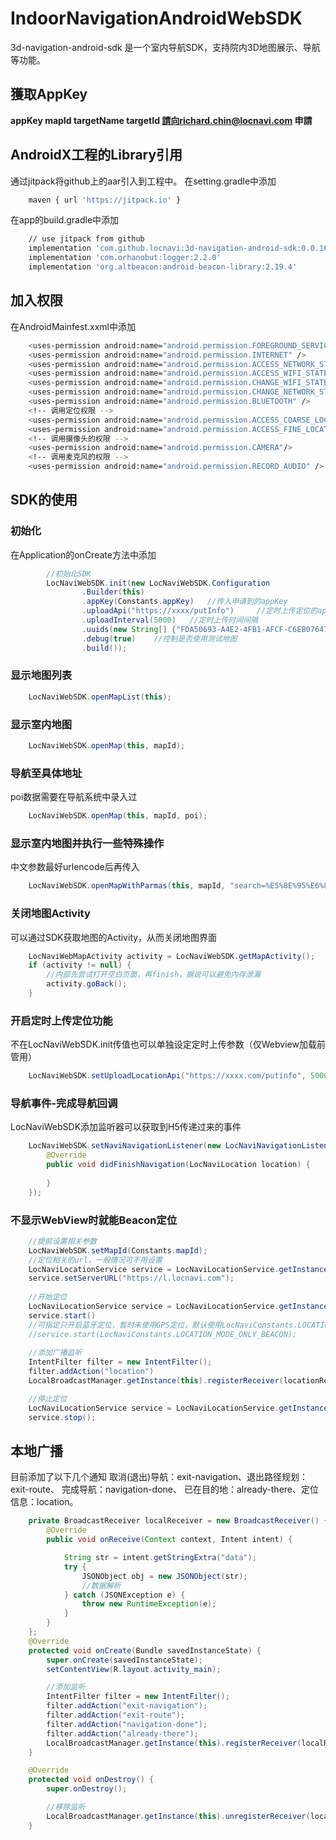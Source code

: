 # IndoorNavigationAndroidWebSDK

3d-navigation-android-sdk 是一个室内导航SDK，支持院内3D地图展示、导航等功能。

## 獲取AppKey

**appKey mapId targetName targetId 請向richard.chin@locnavi.com 申請**

## AndroidX工程的Library引用
通过jitpack将github上的aar引入到工程中。
在setting.gradle中添加
```bash
    maven { url 'https://jitpack.io' }
```

在app的build.gradle中添加
```bash
    // use jitpack from github
    implementation 'com.github.locnavi:3d-navigation-android-sdk:0.0.16'
    implementation 'com.orhanobut:logger:2.2.0'
    implementation 'org.altbeacon:android-beacon-library:2.19.4'
```


## 加入权限
在AndroidMainfest.xxml中添加
```bash
    <uses-permission android:name="android.permission.FOREGROUND_SERVICE"/>
    <uses-permission android:name="android.permission.INTERNET" />
    <uses-permission android:name="android.permission.ACCESS_NETWORK_STATE" />
    <uses-permission android:name="android.permission.ACCESS_WIFI_STATE" />
    <uses-permission android:name="android.permission.CHANGE_WIFI_STATE" />
    <uses-permission android:name="android.permission.CHANGE_NETWORK_STATE" />
    <uses-permission android:name="android.permission.BLUETOOTH" />
    <!-- 调用定位权限 -->
    <uses-permission android:name="android.permission.ACCESS_COARSE_LOCATION" />
    <uses-permission android:name="android.permission.ACCESS_FINE_LOCATION" />
    <!-- 调用摄像头的权限 -->
    <uses-permission android:name="android.permission.CAMERA"/>
    <!-- 调用麦克风的权限 -->
    <uses-permission android:name="android.permission.RECORD_AUDIO" />
```

## SDK的使用

### 初始化
在Application的onCreate方法中添加
```java
        //初始化SDK
        LocNaviWebSDK.init(new LocNaviWebSDK.Configuration
                .Builder(this)
                .appKey(Constants.appKey)   //传入申请到的appKey
                .uploadApi("https://xxxx/putInfo")     //定时上传定位的api地址
                .uploadInterval(5000)   //定时上传时间间隔
                .uuids(new String[] {"FDA50693-A4E2-4FB1-AFCF-C6EB07647825"}) //设置蓝牙扫描的uuid
                .debug(true)    //控制是否使用测试地图
                .build());
```

### 显示地图列表
```java
    LocNaviWebSDK.openMapList(this);
```

### 显示室内地图
```java
    LocNaviWebSDK.openMap(this, mapId);
```

### 导航至具体地址
poi数据需要在导航系统中录入过
```java
    LocNaviWebSDK.openMap(this, mapId, poi);
```

### 显示室内地图并执行一些特殊操作
中文参数最好urlencode后再传入
```java
    LocNaviWebSDK.openMapWithParmas(this, mapId, "search=%E5%8E%95%E6%89%80&k=1,2,3");
```

### 关闭地图Activity
可以通过SDK获取地图的Activity，从而关闭地图界面
```java
    LocNaviWebMapActivity activity = LocNaviWebSDK.getMapActivity();
    if (activity != null) {
        //内部先尝试打开空白页面，再finish，据说可以避免内存泄漏
        activity.goBack();
    }
```

### 开启定时上传定位功能
不在LocNaviWebSDK.init传值也可以单独设定定时上传参数（仅Webview加载前管用）
```java
    LocNaviWebSDK.setUploadLocationApi("https://xxxx.com/putinfo", 5000);
```

### 导航事件-完成导航回调
LocNaviWebSDK添加监听器可以获取到H5传递过来的事件
```java
    LocNaviWebSDK.setNaviNavigationListener(new LocNaviNavigationListener() {
        @Override
        public void didFinishNavigation(LocNaviLocation location) {
                
        }
    });
```

### 不显示WebView时就能Beacon定位
```java
    //提前设置相关参数
    LocNaviWebSDK.setMapId(Constants.mapId);
    //定位相关的url，一般情况可不用设置
    LocNaviLocationService service = LocNaviLocationService.getInstanceForApplication(this);
    service.setServerURL("https://l.locnavi.com");
    
    //开始定位
    LocNaviLocationService service = LocNaviLocationService.getInstanceForApplication(this);
    service.start()
    //可指定只开启蓝牙定位，暂时未使用GPS定位，默认使用LocNaviConstants.LOCATION_MODE_AUTO
    //service.start(LocNaviConstants.LOCATION_MODE_ONLY_BEACON);
    
    //添加广播监听
    IntentFilter filter = new IntentFilter();
    filter.addAction("location")
    LocalBroadcastManager.getInstance(this).registerReceiver(locationReceiver, filter);

    //停止定位
    LocNaviLocationService service = LocNaviLocationService.getInstanceForApplication(this);
    service.stop();
```


## 本地广播
目前添加了以下几个通知 取消(退出)导航：exit-navigation、退出路径规划：exit-route、 完成导航：navigation-done、 已在目的地：already-there、定位信息：location。
```java
    private BroadcastReceiver localReceiver = new BroadcastReceiver() {
        @Override
        public void onReceive(Context context, Intent intent) {

            String str = intent.getStringExtra("data");
            try {
                JSONObject obj = new JSONObject(str);
                //数据解析
            } catch (JSONException e) {
                throw new RuntimeException(e);
            }
        }
    };
    @Override
    protected void onCreate(Bundle savedInstanceState) {
        super.onCreate(savedInstanceState);
        setContentView(R.layout.activity_main);

        //添加监听
        IntentFilter filter = new IntentFilter();
        filter.addAction("exit-navigation");
        filter.addAction("exit-route");
        filter.addAction("navigation-done");
        filter.addAction("already-there");
        LocalBroadcastManager.getInstance(this).registerReceiver(localReceiver, filter);
    }

    @Override
    protected void onDestroy() {
        super.onDestroy();

        //移除监听
        LocalBroadcastManager.getInstance(this).unregisterReceiver(localReceiver);
    }
```
